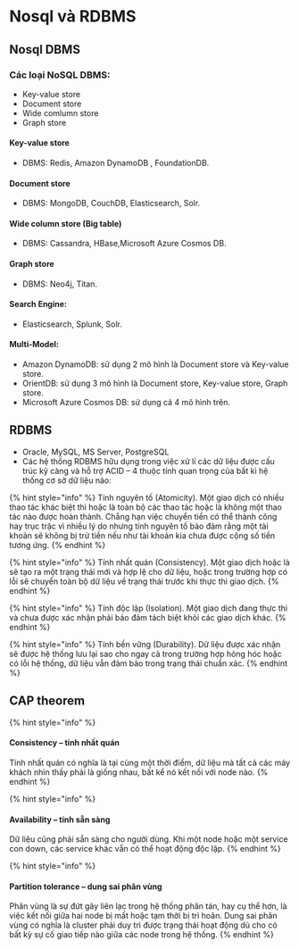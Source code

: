 # Nosql và RDBMS

## Nosql DBMS

### Các loại NoSQL DBMS:

* Key-value store
* Document store
* Wide comlumn store
* Graph store

#### Key-value store

* DBMS: Redis, Amazon DynamoDB , FoundationDB.

#### Document store

* DBMS: MongoDB, CouchDB, Elasticsearch, Solr.

#### Wide column store (Big table)

* DBMS: Cassandra, HBase,Microsoft Azure Cosmos DB.

#### Graph store

* DBMS: Neo4j, Titan.

#### **Search Engine:**

* Elasticsearch, Splunk, Solr.

#### **Multi-Model:**

* Amazon DynamoDB: sử dụng 2 mô hình là Document store và Key-value store.
* OrientDB: sử dụng 3 mô hình là Document store, Key-value store, Graph store.
* Microsoft Azure Cosmos DB: sử dụng cả 4 mô hình trên.

## RDBMS

* Oracle, MySQL, MS Server, PostgreSQL
* Các hệ thống RDBMS hữu dụng trong việc xử lí các dữ liệu được cấu trúc kỹ càng và hỗ trợ ACID – 4 thuộc tính quan trọng của bất kì hệ thống cơ sở dữ liệu nào:

{% hint style="info" %}
Tính nguyên tố (Atomicity). Một giao dịch có nhiều thao tác khác biệt thì hoặc là toàn bộ các thao tác hoặc là không một thao tác nào được hoàn thành. Chẳng hạn việc chuyển tiền có thể thành công hay trục trặc vì nhiều lý do nhưng tính nguyên tố bảo đảm rằng một tài khoản sẽ không bị trừ tiền nếu như tài khoản kia chưa được cộng số tiền tương ứng.
{% endhint %}

{% hint style="info" %}
Tính nhất quán (Consistency). Một giao dịch hoặc là sẽ tạo ra một trạng thái mới và hợp lệ cho dữ liệu, hoặc trong trường hợp có lỗi sẽ chuyển toàn bộ dữ liệu về trạng thái trước khi thực thi giao dịch.
{% endhint %}

{% hint style="info" %}
Tính độc lập (Isolation). Một giao dịch đang thực thi và chưa được xác nhận phải bảo đảm tách biệt khỏi các giao dịch khác.
{% endhint %}

{% hint style="info" %}
Tính bền vững (Durability). Dữ liệu được xác nhận sẽ được hệ thống lưu lại sao cho ngay cả trong trường hợp hỏng hóc hoặc có lỗi hệ thống, dữ liệu vẫn đảm bảo trong trạng thái chuẩn xác.
{% endhint %}

## CAP theorem

{% hint style="info" %}
#### &#x20;Consistency – tính nhất quán <a href="#2-1-consistency-tinh-nhat-quan" id="2-1-consistency-tinh-nhat-quan"></a>

Tính nhất quán có nghĩa là tại cùng một thời điểm, dữ liệu mà tất cả các máy khách nhìn thấy phải là giống nhau, bất kể nó kết nối với node nào.
{% endhint %}

{% hint style="info" %}
#### Availability – tính sẵn sàng <a href="#2-2-availability-tinh-san-sang" id="2-2-availability-tinh-san-sang"></a>

Dữ liệu cũng phải sẵn sàng cho người dùng. Khi một node hoặc một service con down, các service khác vẫn có thể hoạt động độc lập.
{% endhint %}

{% hint style="info" %}
#### Partition tolerance – dung sai phân vùng <a href="#2-3-partition-tolerance-dung-sai-phan-vung" id="2-3-partition-tolerance-dung-sai-phan-vung"></a>

Phân vùng là sự đứt gãy liên lạc trong hệ thống phân tán, hay cụ thể hơn, là việc kết nối giữa hai node bị mất hoặc tạm thời bị trì hoãn. Dung sai phân vùng có nghĩa là cluster phải duy trì được trạng thái hoạt động dù cho có bất kỳ sự cố giao tiếp nào giữa các node trong hệ thống.
{% endhint %}
